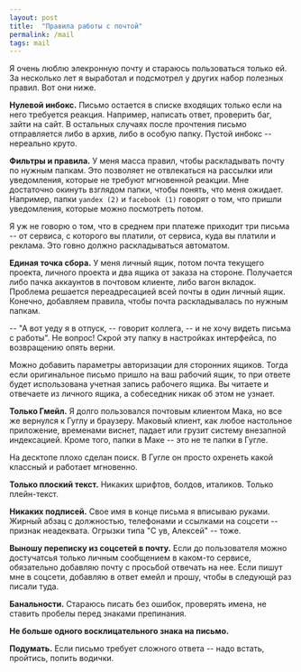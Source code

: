 ```yaml
---
layout: post
title:  "Правила работы с почтой"
permalink: /mail
tags: mail
---
```


Я очень люблю элекронную почту и стараюсь пользоваться только ей. За несколько
лет я выработал и подсмотрел у других набор полезных правил. Вот они ниже.

**Нулевой инбокс.** Письмо остается в списке входящих только если на него
требуется реакция. Например, написать ответ, проверить баг, зайти на сайт. В
остальных случаях после прочтения письмо отправляется либо в архив, либо в
особую папку. Пустой инбокс -- нереально круто.

**Фильтры и правила.** У меня масса правил, чтобы раскладывать почту по нужным
папкам. Это позволяет не отвлекаться на рассылки или уведомления, которые не
требуют мгновенной реакции. Мне достаточно окинуть взглядом папки, чтобы понять,
что меня ожидает. Например, папки `yandex (2)` и `facebook (1)` говорят о том,
что пришли уведомления, которые можно посмотреть потом.

Я уж не говорю о том, что в среднем при платеже приходит три письма -- от
сервиса, с которого вы платили, от сервиса, куда вы платили и реклама. Это говно
должно раскладываться автоматом.

**Единая точка сбора.** У меня личный ящик, потом почта текущего проекта,
личного проекта и два ящика от заказа на стороне. Получается либо пачка
аккаунтов в почтовом клиенте, либо вагон вкладок. Проблема решается
переадресацией всей почты в один личный ящик. Конечно, добавляем правила, чтобы
почта раскладывалась по нужным папкам.

-- "А вот уеду я в отпуск, -- говорит коллега, -- и не хочу видеть письма с
работы". Не вопрос! Скрой эту папку в настройках интерфейса, по возвращению
опять верни.

Можно добавить параметры авторизации для сторонних ящиков. Тогда если
оригинальное письмо пришло на ваш рабочий ящик, то при ответе будет использована
учетная запись рабочего ящика. Вы читаете и отвечаете из личного ящика, а
собеседник никак об этом не узнает.

**Только Гмейл.** Я долго пользовался почтовым клиентом Мака, но все же вернулся
к Гуглу и браузеру. Маковый клиент, как любое настольное приложение, временами
виснет, падает или грузит систему внезапной индексацией. Кроме того, папки в
Маке -- это не те папки в Гугле.

На десктопе плохо сделан поиск. В Гугле он просто охренеть какой классный и
работает мгновенно.

**Только плоский текст.** Никаких шрифтов, болдов, италиков. Только
плейн-текст.

**Никаких подписей.** Свое имя в конце письма я вписываю руками. Жирный абзац с
должностью, телефонами и ссылками на соцсети -- признак неадеквата. Огрызки типа
"С ув, Алексей" -- тоже.

**Выношу переписку из соцсетей в почту.** Если до пользователя можно достучатсья
только личным сообщением в каком-то сервисе, обязательно добавляю почту с
просьбой отвечать на нее. Если пишут мне в соцсети, добавляю в ответ емейл и
прошу, чтобы в следующй раз писали туда.

**Банальности.** Стараюсь писать без ошибок, проверять имена, не ставить пробелы
перед знаками препинания.

**Не больше одного восклицательного знака на письмо.**

**Подумать.** Если письмо требует сложного ответа -- надо встать, пройтись,
попить водички.

